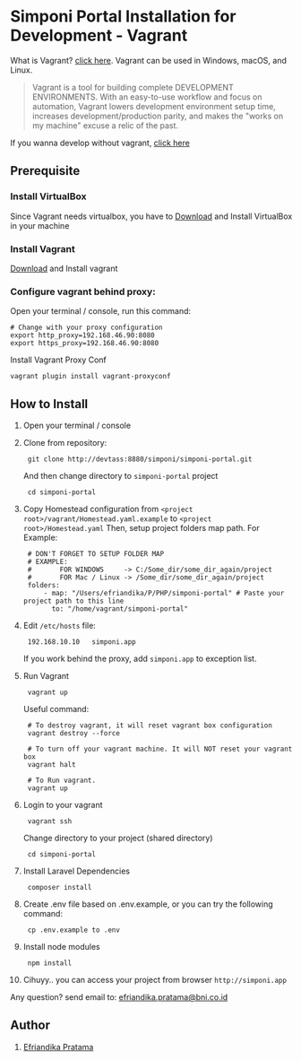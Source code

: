 # Simponi Portal Installation for Development - Vagrant

What is Vagrant? [click here](https://www.vagrantup.com/). Vagrant can be used in Windows, macOS, and Linux.

> Vagrant is a tool for building complete DEVELOPMENT ENVIRONMENTS. With an easy-to-use workflow and focus on automation, Vagrant lowers development environment setup time, increases development/production parity, and makes the "works on my machine" excuse a relic of the past.

If you wanna develop without vagrant, [click here](installation.md)

## Prerequisite

### Install VirtualBox

Since Vagrant needs virtualbox, you have to [Download](https://www.vagrantup.com/downloads.html) and Install VirtualBox in your machine

### Install Vagrant

[Download](https://www.vagrantup.com/downloads.html) and Install vagrant
    
### Configure vagrant behind proxy:

Open your terminal / console, run this command:

    # Change with your proxy configuration
    export http_proxy=192.168.46.90:8080
    export https_proxy=192.168.46.90:8080
    
Install Vagrant Proxy Conf

    vagrant plugin install vagrant-proxyconf
    
## How to Install

1. Open your terminal / console

2. Clone from repository: 

        git clone http://devtass:8880/simponi/simponi-portal.git
    
    And then change directory to `simponi-portal` project
    
        cd simponi-portal

3. Copy Homestead configuration from `<project root>/vagrant/Homestead.yaml.example` to `<project root>/Homestead.yaml`
   Then, setup project folders map path. For Example:
   
        # DON'T FORGET TO SETUP FOLDER MAP
        # EXAMPLE:
        #       FOR WINDOWS     -> C:/Some_dir/some_dir_again/project
        #       FOR Mac / Linux -> /Some_dir/some_dir_again/project
        folders:
            - map: "/Users/efriandika/P/PHP/simponi-portal" # Paste your project path to this line
              to: "/home/vagrant/simponi-portal"
             
4. Edit `/etc/hosts` file:

        192.168.10.10	simponi.app
        
    If you work behind the proxy, add `simponi.app` to exception list.

5. Run Vagrant

        vagrant up
       
    Useful command:
   
        # To destroy vagrant, it will reset vagrant box configuration
        vagrant destroy --force
       
        # To turn off your vagrant machine. It will NOT reset your vagrant box
        vagrant halt
       
        # To Run vagrant.
        vagrant up

6. Login to your vagrant

        vagrant ssh
       
    Change directory to your project (shared directory)
   
        cd simponi-portal

7. Install Laravel Dependencies

        composer install
    
8. Create .env file based on .env.example, or you can try the following command:

        cp .env.example to .env

9. Install node modules

        npm install

10. Cihuyy.. you can access your project from browser `http://simponi.app`


Any question? send email to: efriandika.pratama@bni.co.id

## Author
1. [Efriandika Pratama](efriandika.pratama@bni.co.id)
